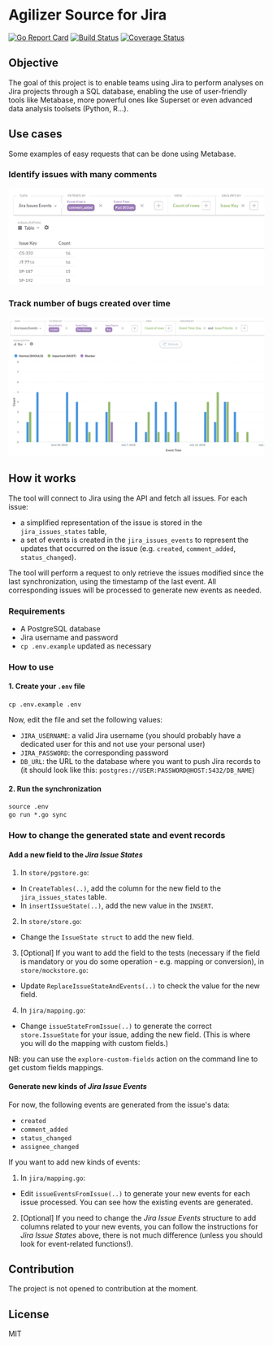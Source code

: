 # Agilizer Source for Jira

[![Go Report Card](https://goreportcard.com/badge/github.com/rchampourlier/agilizer-source-jira)](https://goreportcard.com/report/github.com/rchampourlier/agilizer-source-jira)
[![Build Status](https://travis-ci.com/rchampourlier/agilizer-source-jira.svg?branch=master)](https://travis-ci.com/rchampourlier/agilizer-source-jira)
[![Coverage Status](https://coveralls.io/repos/github/rchampourlier/agilizer-source-jira/badge.svg)](https://coveralls.io/github/rchampourlier/agilizer-source-jira)

## Objective

The goal of this project is to enable teams using Jira to perform analyses on Jira projects through a SQL database, enabling the use of user-friendly tools like Metabase, more powerful ones like Superset or even advanced data analysis toolsets (Python, R...).

## Use cases

Some examples of easy requests that can be done using Metabase.

### Identify issues with many comments

![](doc/metabase-example-issues-with-many-comments.png)

### Track number of bugs created over time

![](doc/metabase-example-created-bugs-per-priority-over-time.png)

## How it works

The tool will connect to Jira using the API and fetch all issues. For each issue:

- a simplified representation of the issue is stored in the `jira_issues_states` table,
- a set of events is created in the `jira_issues_events` to represent the updates that occurred on the issue (e.g. `created`, `comment_added`, `status_changed`).

The tool will perform a request to only retrieve the issues modified since the last synchronization, using the timestamp of the last event. All corresponding issues will be processed to generate new events as needed.

### Requirements

- A PostgreSQL database
- Jira username and password
- `cp .env.example` updated as necessary

### How to use

#### 1. Create your `.env` file

```
cp .env.example .env
```

Now, edit the file and set the following values:

- `JIRA_USERNAME`: a valid Jira username (you should probably have a dedicated user for this and not use your personal user)
- `JIRA_PASSWORD`: the corresponding password
- `DB_URL`: the URL to the database where you want to push Jira records to (it should look like this: `postgres://USER:PASSWORD@HOST:5432/DB_NAME`)

#### 2. Run the synchronization

```
source .env
go run *.go sync
```

### How to change the generated state and event records

#### Add a new field to the _Jira Issue States_

1. In `store/pgstore.go`:
  - In `CreateTables(..)`, add the column for the new field to the `jira_issues_states` table.
  - In `insertIssueState(..)`, add the new value in the `INSERT`.
2. In `store/store.go`:
  - Change the `IssueState struct` to add the new field.
3. [Optional] If you want to add the field to the tests (necessary if the field is mandatory or you do some operation - e.g. mapping or conversion), in `store/mockstore.go`:
  - Update `ReplaceIssueStateAndEvents(..)` to check the value for the new field.
4. In `jira/mapping.go`:
  - Change `issueStateFromIssue(..)` to generate the correct `store.IssueState` for your issue, adding the new field. (This is where you will do the mapping with custom fields.)

NB: you can use the `explore-custom-fields` action on the command line to get custom fields mappings.

#### Generate new kinds of _Jira Issue Events_

For now, the following events are generated from the issue's data:

- `created`
- `comment_added`
- `status_changed`
- `assignee_changed`

If you want to add new kinds of events:

1. In `jira/mapping.go`:
  - Edit `issueEventsFromIssue(..)` to generate your new events for each issue processed. You can see how the existing events are generated.
2. [Optional] If you need to change the _Jira Issue Events_ structure to add columns related to your new events, you can follow the instructions for _Jira Issue States_ above, there is not much difference (unless you should look for event-related functions!).

## Contribution

The project is not opened to contribution at the moment.

## License

MIT

